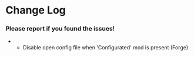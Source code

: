 # Change Log

### Please report if you found the issues!

* * Disable open config file when 'Configurated' mod is present (Forge)
